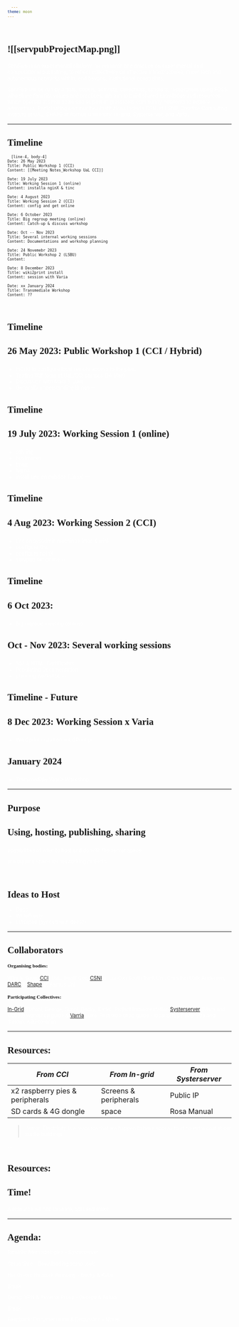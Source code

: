 ```yaml
---
theme: moon
---
```


<header>
<link rel="stylesheet" media="screen" href="https://fontlibrary.org//face/generale-station" type="text/css"/>
</header>

<style>
    
	.tiny-font{
		font-size: 0.5em;
	}

	.markdown-preview-view code{
	         font-size: 0.5em;
	}
	
	pre{
	     font-size: 0.7em!important;
	}
	ul,
	p{
		font-size: 0.8em!important;
		color:white!important;
	}
	h1,h2,h3{
        font-family : "GeneraleStationRegular"!important;
        font-size: 1.5em!important;
}
h4{
	font-family : "GeneraleStationRegular"!important;
        font-size: 0.8em!important;
        
}
	code{
	     padding: 0.5em 1em!important;
	}

.slide-background{
background: rgb(79,9,121); background: linear-gradient(180deg, rgba(79,9,121,1) 4%, rgba(52,1,45,1) 100%)!important;
}
</style>

![[servpubProjectMap.png]]
---
ServPub is an experimental platform for research and practice on experimental and computational publishing, to reflect collectively on affective infrastructures, minor tech and autonomous networks within, and beyond, institutional constraints.

ServPub will be run by artists, coders, activists, collectives, scholars, researchers using FOSS, who share feminist values and practices. We aim to build shared knowledge and resources which operate at small scale and as part of grassroots community networks to explore alternatives. Participating communities/institutions include CSNI at LSBU, Creative Computing Institute at UAL, SHAPE at Aarhus University, In-grid, Systerserver, and Varia.

---
# Timeline
```timeline-labeled
[line-4, body-4]
Date: 26 May 2023
Title: Public Workshop 1 (CCI)
Content: [[Meeting Notes_Workshop UaL CCI]]

Date: 19 July 2023
Title: Working Session 1 (online)
Content: installa nginX & tinc

Date: 4 August 2023
Title: Working Session 2 (CCI)
Content: config and get online

Date: 6 October 2023
Title: Big regroup meeting (online)
Content: Catch-up & discuss workshop

Date: Oct -- Nov 2023
Title: Several internal working sessions
Content: Documentations and workshop planning

Date: 24 Novemebr 2023
Title: Public Workshop 2 (LSBU)
Content:

Date: 8 December 2023
Title: wiki2print install
Content: session with Varia 

Date: xx January 2024
Title: Transmediale Workshop
Content: ??
```

--
# Timeline
### 26 May 2023: Public Workshop 1 (CCI / Hybrid)
- InGrid to configure local remote access to the pies.
- Testing Wifi login at UaL/CCI campus (14 May)
- Discussion with Mara & Luke
- Generally understanding things
--
# Timeline
### 19 July 2023: Working Session 1 (online)
- ssh-ing
- hostnames
- tmux
- NginX 
- install tinc on pubdoc (Linux)
--
# Timeline
### 4 Aug 2023: Working Session 2 (CCI)
- tinc on sysadmin machines (mac & win)
- configure tinc
- configure nginX
- servpub.net online
--
# Timeline
### 6 Oct 2023:
- Big regroup meeting (online)

### Oct - Nov 2023: Several working sessions
- SSL & HTML Certificates
- Populating Documentation 
- planning workshop
--
# Timeline - Future
### 8 Dec 2023: Working Session x Varia
- Wiki2print install on wiki2Print pi
### January 2024
-  Transmediale Vaaria Workshop 
---
# Purpose
### Using, hosting, publishing, sharing
possibilities of what to host and do with the server space

prototyping space for networking projects

--
# Ideas to Host
- Docs
- WriteFreely
- Etherpad (synced with docs?)

---
# Collaborators
#### Organising bodies: 
Winnie Soon, [CCI](https://www.arts.ac.uk/creative-computing-institute), UaL.
Geoff Cox, [CSNI](https://www.centreforthestudyof.net/?page_id=756) at London South Bank Uni.
Christian Ulrik Andersen, [DARC](https://darc.au.dk) & [Shape](https://shape.au.dk) at Aarhus Uni

#### Participating Collectives: 
[In-Grid](https://www.in-grid.io/) (Batool, George, Sunni, Becky, Katie): Project Implementation
[Systerserver](https://systerserver.net) (Mara and Ooooo) workshop guide & 
[Varria](https://cc.vvvvvvaria.org) Luke: First workshop guide - local setup / (Manetta and Simon): wiki-to-print 

---
# Resources:
| _From CCI_ | _From In-grid_ | _From Systerserver_ |
| ----------- | ----------- | ----------- |
| x2 raspberry pies & peripherals | Screens & peripherals| Public IP |
| SD cards & 4G dongle| space| Rosa Manual |

> [!error] Electricity
> Is a resource that we happen to have access to at no extra cost at our studio buildings
<!-- element style="width:70%"-->

--
# Resources:

## Time!
A resource we had to share, split and make

---
# Agenda:
Feminist Methodologies - Systerserver

Setup time - Downloading some tools

Hands-on: Network Anatomy - Becky & Katie

Break

Demo: VPN & Reverse Proxy - George & Batool

Break

Feedback: Documentation & Discussion - Notes
